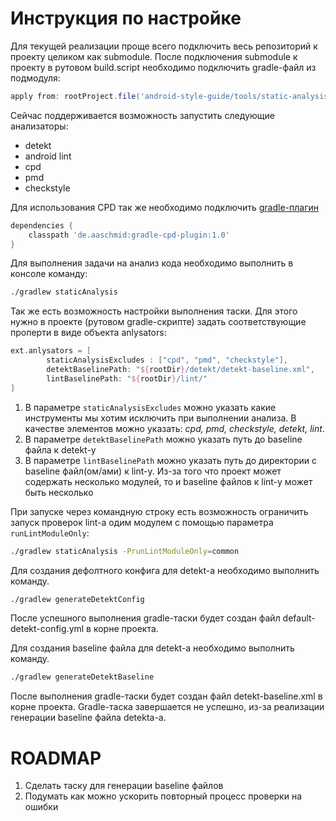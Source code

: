 # Инструкция по настройке

Для текущей реализации проще всего подключить весь репозиторий к проекту целиком как submodule.
После подключения submodule к проекту в рутовом build.script необходимо подключить gradle-файл из подмодуля:
```gradle
apply from: rootProject.file('android-style-guide/tools/static-analysis/gradle/staticAnalysis.gradle')
```
Сейчас поддерживается возможность запустить следующие анализаторы:
  - detekt
  - android lint
  - cpd
  - pmd
  - checkstyle

Для использования CPD так же необходимо подключить [gradle-плагин](https://github.com/aaschmid/gradle-cpd-plugin)
```gradle
dependencies {
    classpath 'de.aaschmid:gradle-cpd-plugin:1.0'
}
```
Для выполнения задачи на анализ кода необходимо выполнить в консоле команду:
```sh
./gradlew staticAnalysis
```
Так же есть возможность настройки выполнения таски. Для этого нужно в проекте (рутовом gradle-скрипте) задать соответствующие проперти в виде объекта anlysators:
```gradle
ext.anlysators = [
        staticAnalysisExcludes : ["cpd", "pmd", "checkstyle"],
        detektBaselinePath: "${rootDir}/detekt/detekt-baseline.xml",
        lintBaselinePath: "${rootDir}/lint/"
]
```
1. В параметре `staticAnalysisExcludes` можно указать какие инструменты мы хотим исключить при выполнении анализа. В качестве элементов можно указать: *cpd, pmd, checkstyle, detekt, lint*.
2. В параметре `detektBaselinePath` можно указать путь до baseline файла к detekt-у
3. В параметре `lintBaselinePath` можно указать путь до директории с baseline файл(ом/ами) к lint-у. Из-за того что проект может содержать несколько модулей, то и baseline файлов к lint-у может быть несколько


При запуске через командную строку есть возможность ограничить запуск проверок lint-a одим модулем с помощью параметра `runLintModuleOnly`:
```sh
./gradlew staticAnalysis -PrunLintModuleOnly=common
```

Для создания дефолтного конфига для detekt-a необходимо выполнить команду.
```sh
./gradlew generateDetektConfig
```
После успешного выполнения gradle-таски будет создан файл default-detekt-config.yml в корне проекта.

Для создания baseline файла для detekt-a необходимо выполнить команду.
```sh
./gradlew generateDetektBaseline
```
После выполнения gradle-таски будет создан файл detekt-baseline.xml в корне проекта. Gradle-таска завершается не успешно, из-за реализации генерации baseline файла detekta-a.

# ROADMAP

1. Сделать таску для генерации baseline файлов
2. Подумать как можно ускорить повторный процесс проверки на ошибки